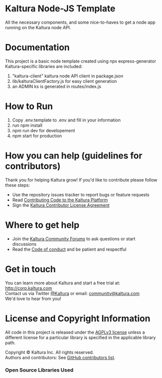 # Kaltura Node-JS Template
All the necessary components, and some nice-to-haves to get a node app running on the Kaltura node API.

# Documentation
 This project is a basic node template created using npx express-generator
 Kaltura-specific libraries are included:

1. "kaltura-client" kaltura node API client in package.json
2. lib/kalturaClientFactory.js for easy client generation
3. an ADMIN ks is generated in routes/index.js

# How to Run
1. Copy .env.template to .env and fill in your information
2. run npm install
3. npm run dev for developement
4. npm start for production

# How you can help (guidelines for contributors) 
Thank you for helping Kaltura grow! If you'd like to contribute please follow these steps:
* Use the repository issues tracker to report bugs or feature requests
* Read [Contributing Code to the Kaltura Platform](https://github.com/kaltura/platform-install-packages/blob/master/doc/Contributing-to-the-Kaltura-Platform.md)
* Sign the [Kaltura Contributor License Agreement](https://agentcontribs.kaltura.org/)

# Where to get help
* Join the [Kaltura Community Forums](https://forum.kaltura.org/) to ask questions or start discussions
* Read the [Code of conduct](https://forum.kaltura.org/faq) and be patient and respectful

# Get in touch
You can learn more about Kaltura and start a free trial at: http://corp.kaltura.com    
Contact us via Twitter [@Kaltura](https://twitter.com/Kaltura) or email: community@kaltura.com  
We'd love to hear from you!

# License and Copyright Information
All code in this project is released under the [AGPLv3 license](http://www.gnu.org/licenses/agpl-3.0.html) unless a different license for a particular library is specified in the applicable library path.   

Copyright © Kaltura Inc. All rights reserved.   
Authors and contributors: See [GitHub contributors list](https://github.com/kaltura/YOURREPONAME/graphs/contributors).  

### Open Source Libraries Used
